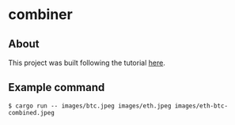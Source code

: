 # combiner 

## About
This project was built following the tutorial [here](https://www.youtube.com/watch?v=MsocPEZBd-M&ab_channel=freeCodeCamp.org).

## Example command 
`$ cargo run -- images/btc.jpeg images/eth.jpeg images/eth-btc-combined.jpeg`